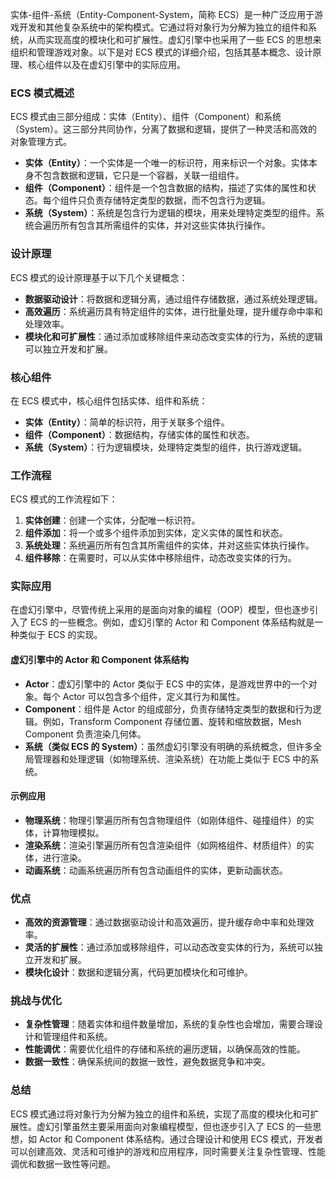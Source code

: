实体-组件-系统（Entity-Component-System，简称 ECS）是一种广泛应用于游戏开发和其他复杂系统中的架构模式。它通过将对象行为分解为独立的组件和系统，从而实现高度的模块化和可扩展性。虚幻引擎中也采用了一些 ECS 的思想来组织和管理游戏对象。以下是对 ECS 模式的详细介绍，包括其基本概念、设计原理、核心组件以及在虚幻引擎中的实际应用。

### ECS 模式概述

ECS 模式由三部分组成：实体（Entity）、组件（Component）和系统（System）。这三部分共同协作，分离了数据和逻辑，提供了一种灵活和高效的对象管理方式。

- **实体（Entity）**：一个实体是一个唯一的标识符，用来标识一个对象。实体本身不包含数据和逻辑，它只是一个容器，关联一组组件。
- **组件（Component）**：组件是一个包含数据的结构，描述了实体的属性和状态。每个组件只负责存储特定类型的数据，而不包含行为逻辑。
- **系统（System）**：系统是包含行为逻辑的模块，用来处理特定类型的组件。系统会遍历所有包含其所需组件的实体，并对这些实体执行操作。

### 设计原理

ECS 模式的设计原理基于以下几个关键概念：

- **数据驱动设计**：将数据和逻辑分离，通过组件存储数据，通过系统处理逻辑。
- **高效遍历**：系统遍历具有特定组件的实体，进行批量处理，提升缓存命中率和处理效率。
- **模块化和可扩展性**：通过添加或移除组件来动态改变实体的行为，系统的逻辑可以独立开发和扩展。

### 核心组件

在 ECS 模式中，核心组件包括实体、组件和系统：

- **实体（Entity）**：简单的标识符，用于关联多个组件。
- **组件（Component）**：数据结构，存储实体的属性和状态。
- **系统（System）**：行为逻辑模块，处理特定类型的组件，执行游戏逻辑。

### 工作流程

ECS 模式的工作流程如下：

1. **实体创建**：创建一个实体，分配唯一标识符。
2. **组件添加**：将一个或多个组件添加到实体，定义实体的属性和状态。
3. **系统处理**：系统遍历所有包含其所需组件的实体，并对这些实体执行操作。
4. **组件移除**：在需要时，可以从实体中移除组件，动态改变实体的行为。

### 实际应用

在虚幻引擎中，尽管传统上采用的是面向对象的编程（OOP）模型，但也逐步引入了 ECS 的一些概念。例如，虚幻引擎的 Actor 和 Component 体系结构就是一种类似于 ECS 的实现。

#### 虚幻引擎中的 Actor 和 Component 体系结构

- **Actor**：虚幻引擎中的 Actor 类似于 ECS 中的实体，是游戏世界中的一个对象。每个 Actor 可以包含多个组件，定义其行为和属性。
- **Component**：组件是 Actor 的组成部分，负责存储特定类型的数据和行为逻辑。例如，Transform Component 存储位置、旋转和缩放数据，Mesh Component 负责渲染几何体。
- **系统（类似 ECS 的 System）**：虽然虚幻引擎没有明确的系统概念，但许多全局管理器和处理逻辑（如物理系统、渲染系统）在功能上类似于 ECS 中的系统。

#### 示例应用

- **物理系统**：物理引擎遍历所有包含物理组件（如刚体组件、碰撞组件）的实体，计算物理模拟。
- **渲染系统**：渲染引擎遍历所有包含渲染组件（如网格组件、材质组件）的实体，进行渲染。
- **动画系统**：动画系统遍历所有包含动画组件的实体，更新动画状态。

### 优点

- **高效的资源管理**：通过数据驱动设计和高效遍历，提升缓存命中率和处理效率。
- **灵活的扩展性**：通过添加或移除组件，可以动态改变实体的行为，系统可以独立开发和扩展。
- **模块化设计**：数据和逻辑分离，代码更加模块化和可维护。

### 挑战与优化

- **复杂性管理**：随着实体和组件数量增加，系统的复杂性也会增加，需要合理设计和管理组件和系统。
- **性能调优**：需要优化组件的存储和系统的遍历逻辑，以确保高效的性能。
- **数据一致性**：确保系统间的数据一致性，避免数据竞争和冲突。

### 总结

ECS 模式通过将对象行为分解为独立的组件和系统，实现了高度的模块化和可扩展性。虚幻引擎虽然主要采用面向对象编程模型，但也逐步引入了 ECS 的一些思想，如 Actor 和 Component 体系结构。通过合理设计和使用 ECS 模式，开发者可以创建高效、灵活和可维护的游戏和应用程序，同时需要关注复杂性管理、性能调优和数据一致性等问题。